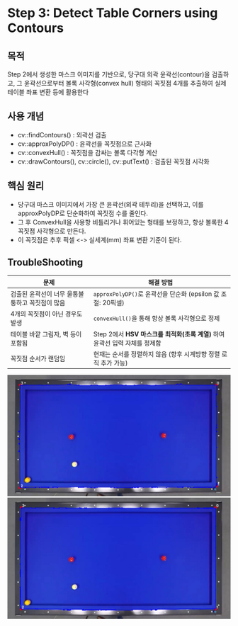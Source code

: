 # Step 3: Detect Table Corners using Contours

## 목적
Step 2에서 생성한 마스크 이미지를 기반으로,
당구대 외곽 윤곽선(contour)을 검출하고, 그 윤곽선으로부터
볼록 사각형(convex hull) 형태의 꼭짓점 4개를 추출하여
실제 테이블 좌표 변환 등에 활용한다

## 사용 개념
 - cv::findContours() : 외곽선 검출
 - cv::approxPolyDP() : 윤곽선을 꼭짓점으로 근사화
 - cv::convexHull() : 꼭짓점을 감싸는 볼록 다각형 계산
 - cv::drawContours(), cv::circle(), cv::putText() : 검출된 꼭짓점 시각화

 ## 핵심 원리
 - 당구대 마스크 이미지에서 가장 큰 윤곽선(외곽 테두리)을 선택하고, 이를 approxPolyDP로 단순화하여 꼭짓점 수를 줄인다.
 - 그 후 ConvexHull을 사용항 비틀리거나 휘어있는 형태를 보정하고, 항상 볼록한 4꼭짓점 사각형으로 만든다.
 - 이 꼭짓점은 추후 픽셀 <-> 실세계(mm) 좌표 변환 기준이 된다.

## TroubleShooting
| 문제                         | 해결 방법                                              |
| -------------------------- | -------------------------------------------------- |
| 검출된 윤곽선이 너무 울퉁불퉁하고 꼭짓점이 많음 | `approxPolyDP()`로 윤곽선을 단순화 (epsilon 값 조절: 20픽셀)    |
| 4개의 꼭짓점이 아닌 경우도 발생         | `convexHull()`을 통해 항상 볼록 사각형으로 정제                  |
| 테이블 바깥 그림자, 벽 등이 포함됨       | Step 2에서 **HSV 마스크를 최적화(초록 계열)** 하여 윤곽선 입력 자체를 정제함 |
| 꼭짓점 순서가 랜덤임                | 현재는 순서를 정렬하지 않음 (향후 시계방향 정렬 로직 추가 가능)              |


![Alt text](/Step3_corners/images/step3_corners_blue.jpg)
![Alt text](/Step3_corners/images/step3_corners_green.jpg)